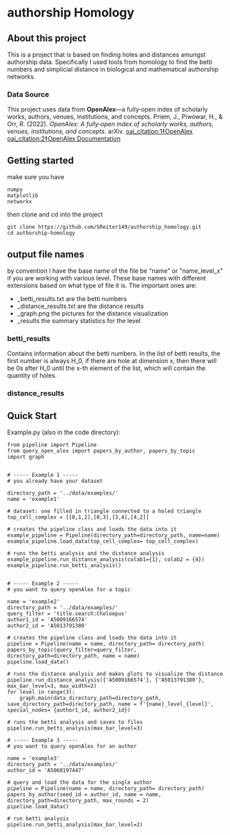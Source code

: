 # authorship Homology

## About this project
This is a project that is based on finding holes and distances amungst authorship data. Specifically I used tools from homology to find the betti numbers and simplicial distance in biological and mathematical authorship networks. 
### Data Source

This project uses data from **OpenAlex**—a fully‑open index of scholarly works, authors, venues, institutions, and concepts.
Priem, J., Piwowar, H., & Orr, R. (2022). *OpenAlex: A fully‑open index of scholarly works, authors, venues, institutions, and concepts*. arXiv.  [oai_citation:1‡OpenAlex](https://help.openalex.org/hc/en-us/articles/28761511652247-How-can-I-cite-OpenAlex?utm_source=chatgpt.com) [oai_citation:2‡OpenAlex Documentation](https://docs.openalex.org/?utm_source=chatgpt.com)

## Getting started 
make sure you have
```
numpy
matplotlib
networkx
```
then clone and cd into the project
```
git clone https://github.com/SReiter149/authorship_homology.git
cd authorship-homology
```

## output file names
by convention I have the base name of the file be "name" or "name_level_x" if you are working with various level. These base names with different extensions based on what type of file it is. The important ones are:
- _betti_results.txt are the betti numbers
- _distance_results.txt are the distance results
- _graph.png the pictures for the distance visualization
- _results the summary statistics for the level


### betti_results
Contains information about the betti numbers. In the list of betti results, the first number is always H_0, if there are hole at dimension x, then there will be 0s after H_0 until the x-th element of the list, which will contain the quantity of holes. 

### distance_results


## Quick Start
Example.py (also in the code directory): 
```
from pipeline import Pipeline
from query_open_alex import papers_by_author, papers_by_topic
import graph


# ----- Example 1 -----
# you already have your dataset

directory_path = '../data/examples/'
name = 'example1'

# dataset: one filled in triangle connected to a holed triangle
top_cell_complex = [[0,1,2],[0,3],[3,4],[4,2]]

# creates the pipeline class and loads the data into it
example_pipeline = Pipeline(directory_path=directory_path, name=name)
example_pipeline.load_data(top_cell_complex= top_cell_complex)

# runs the betti analysis and the distance analysis
example_pipeline.run_distance_analysis(colab1={1}, colab2 = {4})
example_pipeline.run_betti_analysis()


# ----- Example 2 -----
# you want to query openAlex for a topic

name = 'example2'
directory_path = '../data/examples/'
query_filter = 'title.search:Choloepus'
author1_id = 'A5009166574'
author2_id = 'A5013791380'

# creates the pipeline class and loads the data into it
pipeline = Pipeline(name = name, directory_path= directory_path)
papers_by_topic(query_filter=query_filter, directory_path=directory_path, name = name)
pipeline.load_data()

# runs the distance analysis and makes plots to visualize the distance
pipeline.run_distance_analysis({'A5009166574'}, {'A5013791380'}, max_bar_level=3, max_width=2)
for level in range(3):
    graph.main(data_directory_path=directory_path, save_directory_path=directory_path, name = f'{name}_level_{level}', special_nodes= {author1_id, author2_id})

# runs the betti analysis and saves to files
pipeline.run_betti_analysis(max_bar_level=3)

# ----- Example 3 -----
# you want to query openAlex for an author

name = 'example3'
directory_path = '../data/examples/'
author_id = 'A5060197447'

# query and load the data for the single author
pipeline = Pipeline(name = name, directory_path= directory_path)
papers_by_author(seed_id = author_id, name = name, directory_path=directory_path, max_rounds = 2)
pipeline.load_data()

# run betti analysis
pipeline.run_betti_analysis(max_bar_level=2)
```
